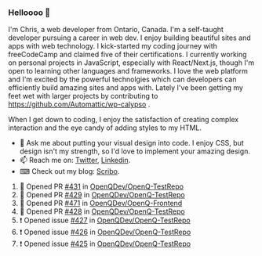 ### Helloooo 👋

I'm Chris, a web developer from Ontario, Canada. I'm a self-taught developer pursuing a career in web dev. I enjoy building beautiful sites and apps with web technology.
I kick-started my coding journey with freeCodeCamp and claimed five of their certifications.  I currently working on personal projects in JavaScript, especially with React/Next.js, though I'm open to learning other languages and frameworks. I love the web platform and I'm excited by the powerful technolgies which can developers can efficiently build amazing sites and apps with. Lately I've been getting my feet wet with larger projects by contributing to https://github.com/Automattic/wp-calypso .

When I get down to coding, I enjoy the satisfaction of creating complex interaction and the eye candy of adding styles to my HTML. 

- 💬 Ask me about putting your visual design into code. I enjoy CSS, but design isn't my strength, so I'd love to implement your amazing design.
- 📫 Reach me on: [Twitter](https://twitter.com/Christo28120856), [Linkedin](https://www.linkedin.com/in/christopher-stevers-07b9a5204/).
- ⌨ Check out my blog: [Scribo](https://christopherstevers.cf).
<!--
**Christopher-Stevers/Christopher-Stevers** is a ✨ _special_ ✨ repository because its `README.md` (this file) appears on your GitHub profile.

Here are some ideas to get you started:

- 🔭 I’m currently working on ...
- 🌱 I’m currently learning ...
- 👯 I’m looking to collaborate on ...
- 🤔 I’m looking for help with ...
- 😄 Pronouns: ...
- ⚡ Fun fact: ...
-->

<!--START_SECTION:activity-->
1. 💪 Opened PR [#431](https://github.com/OpenQDev/OpenQ-TestRepo/pull/431) in [OpenQDev/OpenQ-TestRepo](https://github.com/OpenQDev/OpenQ-TestRepo)
2. 💪 Opened PR [#429](https://github.com/OpenQDev/OpenQ-TestRepo/pull/429) in [OpenQDev/OpenQ-TestRepo](https://github.com/OpenQDev/OpenQ-TestRepo)
3. 💪 Opened PR [#471](https://github.com/OpenQDev/OpenQ-Frontend/pull/471) in [OpenQDev/OpenQ-Frontend](https://github.com/OpenQDev/OpenQ-Frontend)
4. 💪 Opened PR [#428](https://github.com/OpenQDev/OpenQ-TestRepo/pull/428) in [OpenQDev/OpenQ-TestRepo](https://github.com/OpenQDev/OpenQ-TestRepo)
5. ❗️ Opened issue [#427](https://github.com/OpenQDev/OpenQ-TestRepo/issues/427) in [OpenQDev/OpenQ-TestRepo](https://github.com/OpenQDev/OpenQ-TestRepo)
6. ❗️ Opened issue [#426](https://github.com/OpenQDev/OpenQ-TestRepo/issues/426) in [OpenQDev/OpenQ-TestRepo](https://github.com/OpenQDev/OpenQ-TestRepo)
7. ❗️ Opened issue [#425](https://github.com/OpenQDev/OpenQ-TestRepo/issues/425) in [OpenQDev/OpenQ-TestRepo](https://github.com/OpenQDev/OpenQ-TestRepo)
<!--END_SECTION:activity-->
